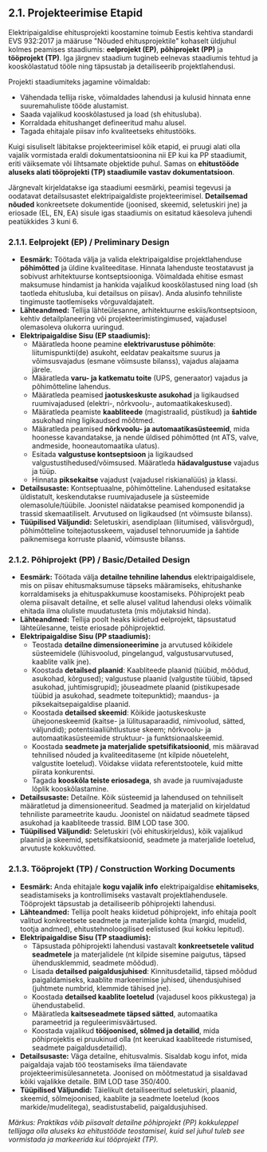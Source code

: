 


## 2.1. Projekteerimise Etapid

Elektripaigaldise ehitusprojekti koostamine toimub Eestis kehtiva standardi EVS 932:2017 ja määruse "Nõuded ehitusprojektile" kohaselt üldjuhul kolmes peamises staadiumis: **eelprojekt (EP)**, **põhiprojekt (PP)** ja **tööprojekt (TP)**. Iga järgnev staadium tugineb eelnevas staadiumis tehtud ja kooskõlastatud tööle ning täpsustab ja detailiseerib projektlahendusi.

Projekti staadiumiteks jagamine võimaldab:
* Vähendada tellija riske, võimaldades lahendusi ja kulusid hinnata enne suuremahuliste tööde alustamist.
* Saada vajalikud kooskõlastused ja load (sh ehitusluba).
* Korraldada ehitushanget defineeritud mahu alusel.
* Tagada ehitajale piisav info kvaliteetseks ehitustööks.

Kuigi sisuliselt läbitakse projekteerimisel kõik etapid, ei pruugi alati olla vajalik vormistada eraldi dokumentatsioonina nii EP kui ka PP staadiumit, eriti väiksemate või lihtsamate objektide puhul. Samas on **ehitustööde aluseks alati tööprojekti (TP) staadiumile vastav dokumentatsioon**.

Järgnevalt kirjeldatakse iga staadiumi eesmärki, peamisi tegevusi ja oodatavat detailsusastet elektripaigaldiste projekteerimisel. **Detailsemad nõuded** konkreetsete dokumentide (joonised, skeemid, seletuskiri jne) ja eriosade (EL, EN, EA) sisule igas staadiumis on esitatud käesoleva juhendi peatükkides 3 kuni 6.

### 2.1.1. Eelprojekt (EP) / Preliminary Design

* **Eesmärk:** Töötada välja ja valida elektripaigaldise projektlahenduse **põhimõtted** ja üldine kvaliteeditase. Hinnata lahenduste teostatavust ja sobivust arhitektuurse kontseptsiooniga. Võimaldada ehitise esmast maksumuse hindamist ja hankida vajalikud kooskõlastused ning load (sh taotleda ehitusluba, kui detailsus on piisav). Anda alusinfo tehniliste tingimuste taotlemiseks võrguvaldajatelt.
* **Lähteandmed:** Tellija lähteülesanne, arhitektuurne eskiis/kontseptsioon, kehtiv detailplaneering või projekteerimistingimused, vajadusel olemasoleva olukorra uuringud.
* **Elektripaigaldise Sisu (EP staadiumis):**
    * Määratleda hoone peamine **elektrivarustuse põhimõte**: liitumispunkti(de) asukoht, eeldatav peakaitsme suurus ja võimsusvajadus (esmane võimsuste bilanss), vajadus alajaama järele.
    * Määratleda **varu- ja katkematu toite** (UPS, generaator) vajadus ja põhimõtteline lahendus.
    * Määratleda peamised **jaotuskeskuste asukohad** ja ligikaudsed ruumivajadused (elektri-, nõrkvoolu-, automaatikakeskused).
    * Määratleda peamiste **kaabliteede** (magistraalid, püstikud) ja **šahtide** asukohad ning ligikaudsed mõõtmed.
    * Määratleda peamised **nõrkvoolu- ja automaatikasüsteemid**, mida hoonesse kavandatakse, ja nende üldised põhimõtted (nt ATS, valve, andmeside, hooneautomaatika ulatus).
    * Esitada **valgustuse kontseptsioon** ja ligikaudsed valgustustihedused/võimsused. Määratleda **hädavalgustuse** vajadus ja tüüp.
    * Hinnata **piksekaitse** vajadust (vajadusel riskianalüüs) ja klassi.
* **Detailsusaste:** Kontseptuaalne, põhimõtteline. Lahendused esitatakse üldistatult, keskendutakse ruumivajadusele ja süsteemide olemasolule/tüübile. Joonistel näidatakse peamised komponendid ja trassid skemaatiliselt. Arvutused on ligikaudsed (nt võimsuste bilanss).
* **Tüüpilised Väljundid:** Seletuskiri, asendiplaan (liitumised, välisvõrgud), põhimõtteline toitejaotusskeem, vajadusel tehnoruumide ja šahtide paiknemisega korruste plaanid, võimsuste bilanss.

### 2.1.2. Põhiprojekt (PP) / Basic/Detailed Design

* **Eesmärk:** Töötada välja **detailne tehniline lahendus** elektripaigaldisele, mis on piisav ehitusmaksumuse täpseks määramiseks, ehitushanke korraldamiseks ja ehituspakkumuse koostamiseks. Põhiprojekt peab olema piisavalt detailne, et selle alusel valitud lahendusi oleks võimalik ehitada ilma oluliste muudatusteta (mis mõjutaksid hinda).
* **Lähteandmed:** Tellija poolt heaks kiidetud eelprojekt, täpsustatud lähteülesanne, teiste eriosade põhiprojektid.
* **Elektripaigaldise Sisu (PP staadiumis):**
    * Teostada **detailne dimensioneerimine** ja arvutused kõikidele süsteemidele (lühisvoolud, pingelangud, valgustusarvutused, kaablite valik jne).
    * Koostada **detailsed plaanid**: Kaabliteede plaanid (tüübid, mõõdud, asukohad, kõrgused); valgustuse plaanid (valgustite tüübid, täpsed asukohad, juhtimisgrupid); jõuseadmete plaanid (pistikupesade tüübid ja asukohad, seadmete toitepunktid); maandus- ja piksekaitsepaigaldise plaanid.
    * Koostada **detailsed skeemid**: Kõikide jaotuskeskuste ühejooneskeemid (kaitse- ja lülitusaparaadid, nimivoolud, sätted, väljundid); potentsiaaliühtlustuse skeem; nõrkvoolu- ja automaatikasüsteemide struktuur- ja funktsionaalskeemid.
    * Koostada **seadmete ja materjalide spetsifikatsioonid**, mis määravad tehnilised nõuded ja kvaliteeditaseme (nt kilpide nõueteleht, valgustite loetelud). Võidakse viidata referentstootele, kuid mitte piirata konkurentsi.
    * Tagada **kooskõla teiste eriosadega**, sh avade ja ruumivajaduste lõplik kooskõlastamine.
* **Detailsusaste:** Detailne. Kõik süsteemid ja lahendused on tehniliselt määratletud ja dimensioneeritud. Seadmed ja materjalid on kirjeldatud tehniliste parameetrite kaudu. Joonistel on näidatud seadmete täpsed asukohad ja kaabliteede trassid. BIM LOD tase 300.
* **Tüüpilised Väljundid:** Seletuskiri (või ehituskirjeldus), kõik vajalikud plaanid ja skeemid, spetsifikatsioonid, seadmete ja materjalide loetelud, arvutuste kokkuvõtted.

### 2.1.3. Tööprojekt (TP) / Construction Working Documents

* **Eesmärk:** Anda ehitajale **kogu vajalik info** elektripaigaldise **ehitamiseks**, seadistamiseks ja kontrollimiseks vastavalt projektlahendusele. Tööprojekt täpsustab ja detailiseerib põhiprojekti lahendusi.
* **Lähteandmed:** Tellija poolt heaks kiidetud põhiprojekt, info ehitaja poolt valitud konkreetsete seadmete ja materjalide kohta (margid, mudelid, tootja andmed), ehitustehnoloogilised eelistused (kui kokku lepitud).
* **Elektripaigaldise Sisu (TP staadiumis):**
    * Täpsustada põhiprojekti lahendusi vastavalt **konkreetsetele valitud seadmetele** ja materjalidele (nt kilpide sisemine paigutus, täpsed ühendusklemmid, seadmete mõõdud).
    * Lisada **detailsed paigaldusjuhised**: Kinnitusdetailid, täpsed mõõdud paigaldamiseks, kaablite markeerimise juhised, ühendusjuhised (juhtmete numbrid, klemmide tähised jne).
    * Koostada **detailsed kaablite loetelud** (vajadusel koos pikkustega) ja ühendustabelid.
    * Määratleda **kaitseseadmete täpsed sätted**, automaatika parameetrid ja reguleerimisväärtused.
    * Koostada vajalikud **tööjoonised, sõlmed ja detailid**, mida põhiprojektis ei pruukinud olla (nt keerukad kaabliteede ristumised, seadmete paigaldusdetailid).
* **Detailsusaste:** Väga detailne, ehitusvalmis. Sisaldab kogu infot, mida paigaldaja vajab töö teostamiseks ilma täiendavate projekteerimisülesanneteta. Joonised on mõõtmestatud ja sisaldavad kõiki vajalikke detaile. BIM LOD tase 350/400.
* **Tüüpilised Väljundid:** Täielikult detailiseeritud seletuskiri, plaanid, skeemid, sõlmejoonised, kaablite ja seadmete loetelud (koos markide/mudelitega), seadistustabelid, paigaldusjuhised.

*Märkus: Praktikas võib piisavalt detailne põhiprojekt (PP) kokkuleppel tellijaga olla aluseks ka ehitustööde teostamisel, kuid sel juhul tuleb see vormistada ja markeerida kui tööprojekt (TP).*